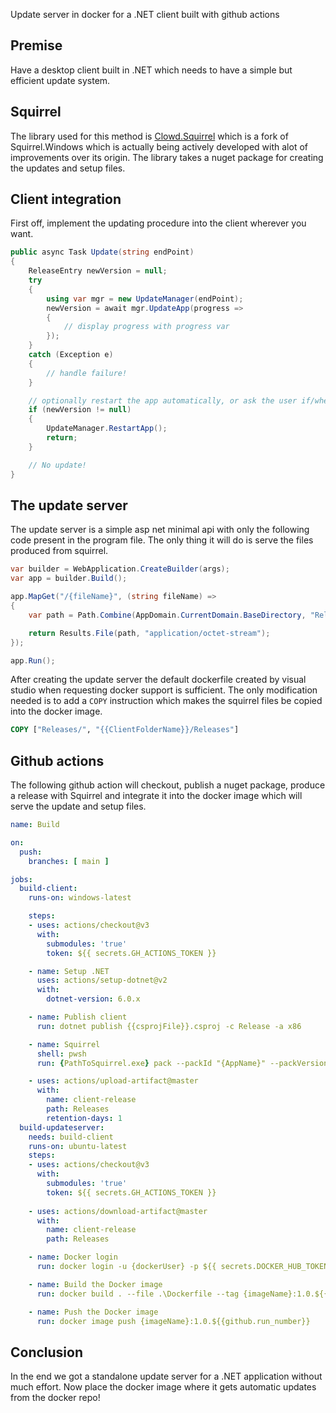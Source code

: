 Update server in docker for a .NET client built with github actions

## Premise

Have a desktop client built in .NET which needs to have a simple but efficient update system.

## Squirrel

The library used for this method is [Clowd.Squirrel](https://www.nuget.org/packages/Clowd.Squirrel/) which is a fork of Squirrel.Windows which is actually being actively developed with alot of improvements over its origin. The library takes a nuget package for creating the updates and setup files. 

## Client integration

First off, implement the updating procedure into the client wherever you want.

```cs
public async Task Update(string endPoint)
{
    ReleaseEntry newVersion = null;
    try
    {
        using var mgr = new UpdateManager(endPoint);
        newVersion = await mgr.UpdateApp(progress =>
        {
            // display progress with progress var
        });
    }
    catch (Exception e)
    {
        // handle failure!
    }

    // optionally restart the app automatically, or ask the user if/when they want to restart
    if (newVersion != null)
    {
        UpdateManager.RestartApp();
        return;
    }

    // No update!
}
```

## The update server

The update server is a simple asp net minimal api with only the following code present in the program file. The only thing it will do is serve the files produced from squirrel.

```cs
var builder = WebApplication.CreateBuilder(args);
var app = builder.Build();

app.MapGet("/{fileName}", (string fileName) =>
{
    var path = Path.Combine(AppDomain.CurrentDomain.BaseDirectory, "Releases", fileName);

    return Results.File(path, "application/octet-stream");
});

app.Run();
```

After creating the update server the default dockerfile created by visual studio when requesting docker support is sufficient. The only modification needed is to add a `COPY` instruction which makes the squirrel files be copied into the docker image.

```dockerfile
COPY ["Releases/", "{{ClientFolderName}}/Releases"]
```


## Github actions

The following github action will checkout, publish a nuget package, produce a release with Squirrel and integrate it into the docker image which will serve the update and setup files.

```yml
name: Build

on:
  push:
    branches: [ main ]

jobs:
  build-client:
    runs-on: windows-latest

    steps:
    - uses: actions/checkout@v3
      with:
        submodules: 'true'
        token: ${{ secrets.GH_ACTIONS_TOKEN }}

    - name: Setup .NET
      uses: actions/setup-dotnet@v2
      with:
        dotnet-version: 6.0.x

    - name: Publish client
      run: dotnet publish {{csprojFile}}.csproj -c Release -a x86

    - name: Squirrel 
      shell: pwsh
      run: {PathToSquirrel.exe} pack --packId "{AppName}" --packVersion "1.0.${{github.run_number}}" --packDirectory "{{publishDirectory}}" --allowUnaware

    - uses: actions/upload-artifact@master
      with:
        name: client-release
        path: Releases
        retention-days: 1
  build-updateserver:
    needs: build-client
    runs-on: ubuntu-latest
    steps:
    - uses: actions/checkout@v3
      with:
        submodules: 'true'
        token: ${{ secrets.GH_ACTIONS_TOKEN }}
    
    - uses: actions/download-artifact@master
      with:
        name: client-release
        path: Releases

    - name: Docker login
      run: docker login -u {dockerUser} -p ${{ secrets.DOCKER_HUB_TOKEN }}

    - name: Build the Docker image
      run: docker build . --file .\Dockerfile --tag {imageName}:1.0.${{github.run_number}}

    - name: Push the Docker image
      run: docker image push {imageName}:1.0.${{github.run_number}}
```

## Conclusion

In the end we got a standalone update server for a .NET application without much effort. Now place the docker image where it gets automatic updates from the docker repo!